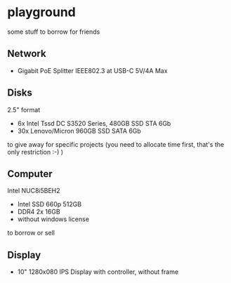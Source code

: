 # playground
some stuff to borrow for friends

## Network

* Gigabit PoE Splitter IEEE802.3 at USB-C 5V/4A Max

## Disks

2.5" format
* 6x Intel Tssd DC S3520 Series, 480GB SSD STA 6Gb
* 30x Lenovo/Micron 960GB SSD SATA 6Gb

to give away for specific projects (you need to allocate time first, that's the only restriction :-) )

## Computer

Intel NUC8i5BEH2
* Intel SSD 660p 512GB
* DDR4 2x 16GB
* without windows license

to borrow or sell

## Display

* 10" 1280x080 IPS Display with controller, without frame
